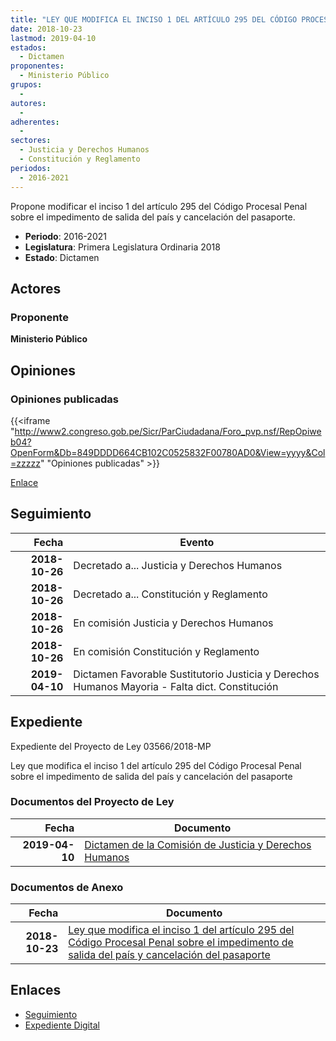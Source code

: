 ```yaml
---
title: "LEY QUE MODIFICA EL INCISO 1 DEL ARTÍCULO 295 DEL CÓDIGO PROCESAL PENAL SOBRE EL IMPEDIMENTO DE SALIDA DEL PAÍS Y CANCELACIÓN DEL PASAPORTE"
date: 2018-10-23
lastmod: 2019-04-10
estados: 
  - Dictamen
proponentes: 
  - Ministerio Público
grupos: 
  - 
autores: 
  - 
adherentes: 
  - 
sectores: 
  - Justicia y Derechos Humanos
  - Constitución y Reglamento
periodos: 
  - 2016-2021
---
```


Propone modificar el inciso 1 del artículo 295 del Código Procesal Penal sobre el impedimento de salida del país y cancelación del pasaporte.

- **Periodo**: 2016-2021
- **Legislatura**: Primera Legislatura Ordinaria 2018
- **Estado**: Dictamen

## Actores

### Proponente

**Ministerio Público**


## Opiniones

### Opiniones publicadas

{{<iframe "http://www2.congreso.gob.pe/Sicr/ParCiudadana/Foro_pvp.nsf/RepOpiweb04?OpenForm&Db=849DDDD664CB102C0525832F00780AD0&View=yyyy&Col=zzzzz" "Opiniones publicadas" >}}

[Enlace](http://www2.congreso.gob.pe/Sicr/ParCiudadana/Foro_pvp.nsf/RepOpiweb04?OpenForm&Db=849DDDD664CB102C0525832F00780AD0&View=yyyy&Col=zzzzz)

## Seguimiento

| Fecha | Evento |
|------:|--------|
| **2018-10-26** | Decretado a... Justicia y Derechos Humanos|
| **2018-10-26** | Decretado a... Constitución y Reglamento|
| **2018-10-26** | En comisión Justicia y Derechos Humanos|
| **2018-10-26** | En comisión Constitución y Reglamento|
| **2019-04-10** | Dictamen Favorable Sustitutorio Justicia y Derechos Humanos Mayoria - Falta dict. Constitución|


## Expediente

Expediente del Proyecto de Ley 03566/2018-MP

Ley que modifica el inciso 1 del artículo 295 del Código Procesal Penal sobre el impedimento de salida del país y cancelación del pasaporte


### Documentos del Proyecto de Ley

| Fecha | Documento |
|------:|--------|
| **2019-04-10** | [Dictamen de la Comisión de Justicia y Derechos Humanos](http://www.leyes.congreso.gob.pe/Documentos/2016_2021/Dictamenes/Proyectos_de_Ley/03566DC15MAY20190410.pdf) |

### Documentos de Anexo

| Fecha | Documento |
|------:|--------|
| **2018-10-23** | [Ley que modifica el inciso 1 del artículo 295 del Código Procesal Penal sobre el impedimento de salida del país y cancelación del pasaporte](http://www.leyes.congreso.gob.pe/Documentos/2016_2021/Proyectos_de_Ley_y_de_Resoluciones_Legislativas/PL0356620181023..pdf) |

## Enlaces 

- [Seguimiento](http://www2.congreso.gob.pehttp://www2.congreso.gob.pe/Sicr/TraDocEstProc/CLProLey2016.nsf/f7fff46988ca05b1052578e100829cc7/b6d3012dcdb7410b0525832f0076286d?OpenDocument)
- [Expediente Digital](http://www2.congreso.gob.pehttp://www2.congreso.gob.pe/Sicr/TraDocEstProc/CLProLey2016.nsf/f7fff46988ca05b1052578e100829cc7/b6d3012dcdb7410b0525832f0076286d?OpenDocument&Click=05257FB7005EB655.eb71d0cf91d8294e05256cdf006b5706/$Body/0.1C6C)
